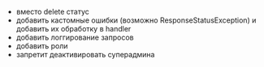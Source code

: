 - вместо delete статус
- добавить кастомные ошибки (возможно ResponseStatusException) и добавить их обработку в handler
- добавить логгирование запросов
- добавить роли
- запретит деактивировать суперадмина